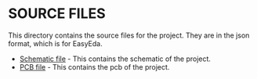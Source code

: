 # SOURCE FILES

This directory contains the source files for the project. They are in the json format, which is for EasyEda.

- [Schematic file](./moana-lf-robot.json) - This contains the schematic of the project.
- [PCB file](./smooth-tracks.json) - This contains the pcb of the project.
